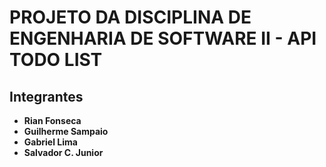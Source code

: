 # PROJETO DA DISCIPLINA DE ENGENHARIA DE SOFTWARE II - API TODO LIST

## Integrantes
- **Rian Fonseca**
- **Guilherme Sampaio**
- **Gabriel Lima**
- **Salvador C. Junior**



